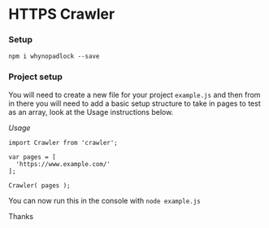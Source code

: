 # HTTPS Crawler

### Setup
```
npm i whynopadlock --save
```

### Project setup
You will need to create a new file for your project `example.js` and then from in there you will need to add a basic setup structure to take in pages to test as an array, look at the Usage instructions below.

*Usage*
```
import Crawler from 'crawler';

var pages = [
  'https://www.example.com/'
];

Crawler( pages );
```
You can now run this in the console with `node example.js`

Thanks

